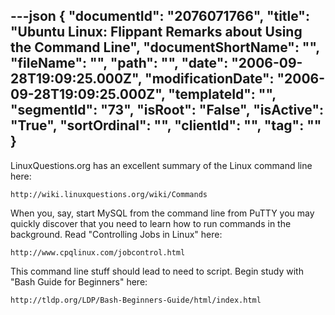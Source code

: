 ---json
{
  "documentId": "2076071766",
  "title": "Ubuntu Linux: Flippant Remarks about Using the Command Line",
  "documentShortName": "",
  "fileName": "",
  "path": "",
  "date": "2006-09-28T19:09:25.000Z",
  "modificationDate": "2006-09-28T19:09:25.000Z",
  "templateId": "",
  "segmentId": "73",
  "isRoot": "False",
  "isActive": "True",
  "sortOrdinal": "",
  "clientId": "",
  "tag": ""
}
---

LinuxQuestions.org has an excellent summary of the Linux command line here:

    http://wiki.linuxquestions.org/wiki/Commands

When you, say, start MySQL from the command line from PuTTY you may quickly discover that you need to learn how to run commands in the background. Read &quot;Controlling Jobs in Linux&quot; here:


    http://www.cpqlinux.com/jobcontrol.html

This command line stuff should lead to need to script. Begin study with &quot;Bash Guide for Beginners&quot; here:

    http://tldp.org/LDP/Bash-Beginners-Guide/html/index.html
